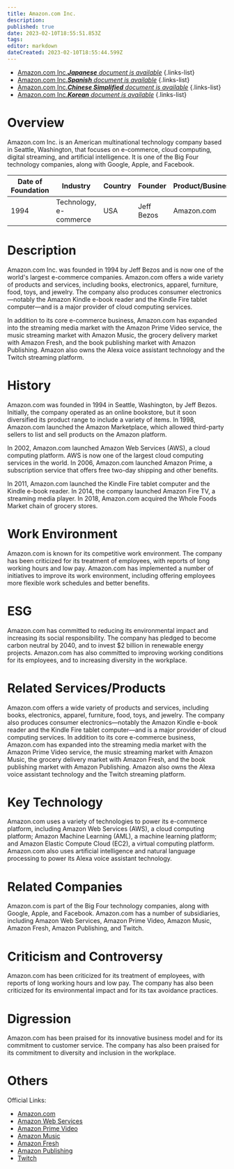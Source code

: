 ```yaml
---
title: Amazon.com Inc.
description: 
published: true
date: 2023-02-10T18:55:51.853Z
tags: 
editor: markdown
dateCreated: 2023-02-10T18:55:44.599Z
---
```


- [Amazon.com Inc.***Japanese** document is available*](/ja/Knowledge-base/Dictionary/Company/amazon-com-inc-)
{.links-list}
- [Amazon.com Inc.***Spanish** document is available*](/es/Knowledge-base/Dictionary/Company/amazon-com-inc-)
{.links-list}
- [Amazon.com Inc.***Chinese Simplified** document is available*](/zh/Knowledge-base/Dictionary/Company/amazon-com-inc-)
{.links-list}
- [Amazon.com Inc.***Korean** document is available*](/ko/Knowledge-base/Dictionary/Company/amazon-com-inc-)
{.links-list}


# Overview

Amazon.com Inc. is an American multinational technology company based in Seattle, Washington, that focuses on e-commerce, cloud computing, digital streaming, and artificial intelligence. It is one of the Big Four technology companies, along with Google, Apple, and Facebook.

| Date of Foundation | Industry               | Country   | Founder       | Product/Business | Number of Employees | Location of Headquarters | Company Website |
| ------------------ | ---------------------- | --------- | ------------- | ---------------- | ------------------- | ------------------------ | --------------- |
| 1994               | Technology, e-commerce | USA       | Jeff Bezos    | Amazon.com        | 876,800             | Seattle, Washington      | [amazon.com](https://www.amazon.com) |

# Description

Amazon.com Inc. was founded in 1994 by Jeff Bezos and is now one of the world's largest e-commerce companies. Amazon.com offers a wide variety of products and services, including books, electronics, apparel, furniture, food, toys, and jewelry. The company also produces consumer electronics—notably the Amazon Kindle e-book reader and the Kindle Fire tablet computer—and is a major provider of cloud computing services.

In addition to its core e-commerce business, Amazon.com has expanded into the streaming media market with the Amazon Prime Video service, the music streaming market with Amazon Music, the grocery delivery market with Amazon Fresh, and the book publishing market with Amazon Publishing. Amazon also owns the Alexa voice assistant technology and the Twitch streaming platform.

# History

Amazon.com was founded in 1994 in Seattle, Washington, by Jeff Bezos. Initially, the company operated as an online bookstore, but it soon diversified its product range to include a variety of items. In 1998, Amazon.com launched the Amazon Marketplace, which allowed third-party sellers to list and sell products on the Amazon platform.

In 2002, Amazon.com launched Amazon Web Services (AWS), a cloud computing platform. AWS is now one of the largest cloud computing services in the world. In 2006, Amazon.com launched Amazon Prime, a subscription service that offers free two-day shipping and other benefits.

In 2011, Amazon.com launched the Kindle Fire tablet computer and the Kindle e-book reader. In 2014, the company launched Amazon Fire TV, a streaming media player. In 2018, Amazon.com acquired the Whole Foods Market chain of grocery stores.

# Work Environment

Amazon.com is known for its competitive work environment. The company has been criticized for its treatment of employees, with reports of long working hours and low pay. Amazon.com has implemented a number of initiatives to improve its work environment, including offering employees more flexible work schedules and better benefits.

# ESG

Amazon.com has committed to reducing its environmental impact and increasing its social responsibility. The company has pledged to become carbon neutral by 2040, and to invest $2 billion in renewable energy projects. Amazon.com has also committed to improving working conditions for its employees, and to increasing diversity in the workplace.

# Related Services/Products

Amazon.com offers a wide variety of products and services, including books, electronics, apparel, furniture, food, toys, and jewelry. The company also produces consumer electronics—notably the Amazon Kindle e-book reader and the Kindle Fire tablet computer—and is a major provider of cloud computing services. In addition to its core e-commerce business, Amazon.com has expanded into the streaming media market with the Amazon Prime Video service, the music streaming market with Amazon Music, the grocery delivery market with Amazon Fresh, and the book publishing market with Amazon Publishing. Amazon also owns the Alexa voice assistant technology and the Twitch streaming platform.

# Key Technology

Amazon.com uses a variety of technologies to power its e-commerce platform, including Amazon Web Services (AWS), a cloud computing platform; Amazon Machine Learning (AML), a machine learning platform; and Amazon Elastic Compute Cloud (EC2), a virtual computing platform. Amazon.com also uses artificial intelligence and natural language processing to power its Alexa voice assistant technology.

# Related Companies

Amazon.com is part of the Big Four technology companies, along with Google, Apple, and Facebook. Amazon.com has a number of subsidiaries, including Amazon Web Services, Amazon Prime Video, Amazon Music, Amazon Fresh, Amazon Publishing, and Twitch.

# Criticism and Controversy

Amazon.com has been criticized for its treatment of employees, with reports of long working hours and low pay. The company has also been criticized for its environmental impact and for its tax avoidance practices.

# Digression

Amazon.com has been praised for its innovative business model and for its commitment to customer service. The company has also been praised for its commitment to diversity and inclusion in the workplace.

# Others

Official Links:
- [Amazon.com](https://www.amazon.com)
- [Amazon Web Services](https://aws.amazon.com)
- [Amazon Prime Video](https://www.primevideo.com)
- [Amazon Music](https://music.amazon.com)
- [Amazon Fresh](https://www.amazon.com/fresh)
- [Amazon Publishing](https://www.amazon.com/publishing)
- [Twitch](https://www.twitch.tv)